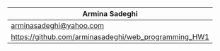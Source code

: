 |                 Armina Sadeghi               |
| -------------------------------------------- |
|       arminasadeghi@yahoo.com                |
| https://github.com/arminasadeghi/web_programming_HW1 |
